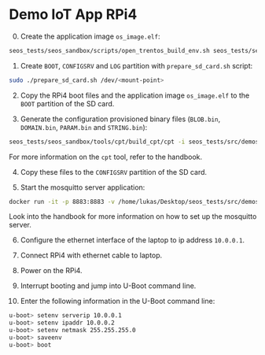# Demo IoT App RPi4

0. Create the application image `os_image.elf`:

```bash
seos_tests/seos_sandbox/scripts/open_trentos_build_env.sh seos_tests/seos_sandbox/build-system.sh seos_tests/src/demos/demo_iot_app_rpi3 rpi4 build-rpi4-Debug-demo_iot_app_rpi4 -DCMAKE_BUILD_TYPE=Debug -DAARCH64=1
```

1. Create `BOOT`, `CONFIGSRV` and `LOG` partition with `prepare_sd_card.sh` script:

```bash
sudo ./prepare_sd_card.sh /dev/<mount-point>
```

2. Copy the RPi4 boot files and the application image `os_image.elf` to the `BOOT`
partition of the SD card.

3. Generate the configuration provisioned binary files (`BLOB.bin`, `DOMAIN.bin`,
`PARAM.bin` and `STRING.bin`):

```bash
seos_tests/seos_sandbox/tools/cpt/build_cpt/cpt -i seos_tests/src/demos/demo_iot_app_rpi3/configuration/config.xml
```

For more information on the `cpt` tool, refer to the handbook.

4. Copy these files to the `CONFIGSRV` partition of the SD card.

5. Start the mosquitto server application:

```bash
docker run -it -p 8883:8883 -v /home/lukas/Desktop/seos_tests/src/demos/demo_iot_app_rpi3/mosquitto_configuration:/mosquitto/config/ eclipse-mosquitto
```

Look into the handbook for more information on how to set up the mosquitto
server.

6. Configure the ethernet interface of the laptop to ip address `10.0.0.1`.

7. Connect RPi4 with ethernet cable to laptop.

8. Power on the RPi4.

9. Interrupt booting and jump into U-Boot command line.

10. Enter the following information in the U-Boot command line:

```bash
u-boot> setenv serverip 10.0.0.1
u-boot> setenv ipaddr 10.0.0.2
u-boot> setenv netmask 255.255.255.0
u-boot> saveenv
u-boot> boot
```

